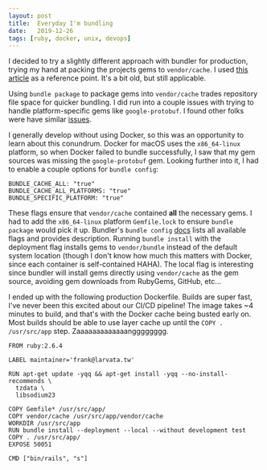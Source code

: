 ```yaml
---
layout: post
title:  Everyday I'm bundling
date:   2019-12-26
tags: [ruby, docker, unix, devops]
---
```


I decided to try a slightly different approach with bundler for
production, trying my hand at packing the projects gems to
`vendor/cache`. I used [this
article](http://ryan.mcgeary.org/2011/02/09/vendor-everything-still-applies/)
as a reference point. It's a bit old, but still applicable.

Using `bundle package` to package gems into `vendor/cache` trades
repository file space for quicker bundling. I did run into a couple
issues with trying to handle platform-specific gems like
`google-protobuf`. I found other folks were have similar
[issues](https://github.com/bundler/bundler/issues/7076).

I generally develop without using Docker, so this was an opportunity to
learn about this conundrum. Docker for macOS uses the `x86_64-linux
` platform, so when Docker failed to bundle successfully, I saw that
my gem sources was missing the `google-protobuf` gem. Looking further
into it, I had to enable a couple options for `bundle config`:

```
BUNDLE_CACHE_ALL: "true"
BUNDLE_CACHE_ALL_PLATFORMS: "true"
BUNDLE_SPECIFIC_PLATFORM: "true"
```

These flags ensure that `vendor/cache` contained **all** the necessary
gems. I had to add the `x86_64-linux` platform `Gemfile.lock` to ensure
`bundle package` would pick it up.  Bundler's `bundle config` [docs](https://bundler.io/v2.0/man/bundle-config.1.html)
lists all available flags and provides description. Running `bundle
install` with the deployment flag installs gems to `vendor/bundle`
instead of the default system location (though I don't know how much
this matters with Docker, since each container is self-contained HAHA).
The local flag is interesting since bundler will install gems directly
using `vendor/cache` as the gem source, avoiding gem downloads from
RubyGems, GitHub, etc...

I ended up with the following production Dockerfile. Builds are super
fast, I've never been this excited about our CI/CD pipeline! The image
takes ~4 minutes to build, and that's with the Docker cache being busted
early on. Most builds should be able to use layer cache up until the `COPY .
/usr/src/app` step. Zaaaaaaaaaaaaangggggggg.

```
FROM ruby:2.6.4

LABEL maintainer='frank@larvata.tw'

RUN apt-get update -yqq && apt-get install -yqq --no-install-recommends \
  tzdata \
  libsodium23

COPY Gemfile* /usr/src/app/
COPY vendor/cache /usr/src/app/vendor/cache
WORKDIR /usr/src/app
RUN bundle install --deployment --local --without development test
COPY . /usr/src/app/
EXPOSE 50051

CMD ["bin/rails", "s"]
```
